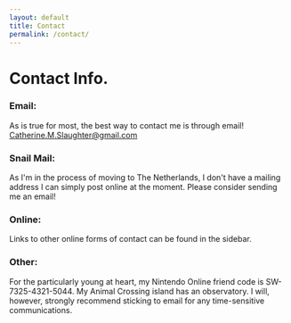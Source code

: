 ```yaml
---
layout: default
title: Contact
permalink: /contact/
---
```

# Contact Info.

### Email:
As is true for most, the best way to contact me is through email!
<br><a href="mailto:catherine.m.slaughter@gmail.com"> <i class="fas fa-envelope"></i> Catherine.M.Slaughter@gmail.com</a>

### Snail Mail:
As I'm in the process of moving to The Netherlands, I don't have a mailing address I can simply post online at the moment. Please consider sending me an email!

### Online:
Links to other online forms of contact can be found in the sidebar.
<!--You can find me on most social media platforms with the handle @catieslaughts !-->

### Other:
For the particularly young at heart, my Nintendo Online friend code is SW-7325-4321-5044. My Animal Crossing island has an observatory. I will, however, strongly recommend sticking to email for any time-sensitive communications.
